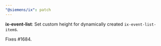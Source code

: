 ```yaml
---
"@siemens/ix": patch
---
```


__ix-event-list__: Set custom height for dynamically created `ix-event-list-item`s.

Fixes #1684.

